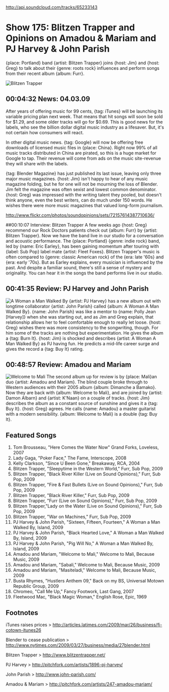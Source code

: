 

http://api.soundcloud.com/tracks/65233143

# Show 175: Blitzen Trapper and Opinions on Amadou & Mariam and PJ Harvey & John Parish
{place: Portland} band {artist: Blitzen Trapper} joins {host: Jim} and {host: Greg} to talk about their {genre: roots rock} influences and perform songs from their recent album {album: Furr}.

![Blitzen Trapper](http://static.soundopinions.org/images/2009/blitzentrapper.jpg)

## 00:04:32 News: 04.03.09
After years of offering music for 99 cents, {tag: iTunes} will be launching its variable pricing plan next week. That means that hit songs will soon be sold for $1.29, and some older tracks will go for $0.69. This is good news for the labels, who see the billion dollar digital music industry as a lifesaver. But, it's not certain how consumers will react.

In other digital music news. {tag: Google} will now be offering free downloads of licensed music files in {place: China}. Right now 99% of all music tracks distributed in China are pirated, so this is a huge market for Google to tap. Their revenue will come from ads on the music site-revenue they will share with the labels.

{tag: Blender Magazine} has just published its last issue, leaving only three major music magazines. {host: Jim} isn't happy to hear of any music magazine folding, but he for one will not be mourning the loss of Blender. Jim felt the magazine was often sexist and lowest common denominator. {host: Greg} was impressed with the writing talent they pooled, but doesn't think anyone, even the best writers, can do much under 150 words. He wishes there were more music magazines that valued long-form journalism.

http://www.flickr.com/photos/soundopinions/sets/72157614387710636/

##00:10:07 Interview: Blitzen Trapper
A few weeks ago {host: Greg} recommend our Rock Doctors patients check out {album: Furr} by {artist: Blitzen Trapper}. Now we have the band live in our studio for a conversation and acoustic performance. The {place: Portland} {genre: indie rock} band, led by {name: Eric Earley}, has been gaining momentum after touring with {label: Sub Pop} label mate {artist: Fleet Foxes}. Blitzen Trapper's music is often compared to {genre: classic American rock} of the {era: late '60s} and {era: early '70s}. But as Earley explains, every musician is influenced by the past. And despite a familiar sound, there's still a sense of mystery and originality. You can hear it in the songs the band performs live in our studio.

## 00:41:35 Review: PJ Harvey and John Parish
![A Woman a Man Walked By](http://is5.mzstatic.com/image/thumb/Music/v4/ed/55/be/ed55be1c-7286-8b15-44f7-fb3be634c1d7/source/600x600bb.jpg "252623/309335983")
{artist: PJ Harvey} has a new album out with longtime collaborator {artist: John Parish} called {album: A Woman A Man Walked By}. {name: John Parish} was like a mentor to {name: Polly Jean [Harvey]} when she was starting out, and as Jim and Greg explain, that relationship allows her to feel comfortable enough to really let loose. {host: Greg} wishes there was more consistency to the songwriting, though. For him some of the tracks are nothing but experimentation. He gives the album a {tag: Burn It}. {host: Jim} is shocked and describes {artist: A Woman A Man Walked By} as PJ having fun. He predicts a mid-life career surge and gives the record a {tag: Buy It} rating.

## 00:48:57 Review: Amadou and Mariam
![Welcome to Mali](http://is2.mzstatic.com/image/thumb/Music/v4/f3/c6/59/f3c65915-ce2d-1b71-98ca-03d690cbeac2/source/600x600bb.jpg "56371449/307785320")
The second album up for review is by {place: Mali}an duo {artist: Amadou and Mariam}. The blind couple broke through to Western audiences with their 2005 album {album: Dimanche a Bamako}. Now they are back with {album: Welcome to Mali}, and are joined by {artist: Damon Albarn} and {artist: K'Naan} on a couple of tracks. {host: Jim} describes the album as a constant source of sunshine and gives it a {tag: Buy It}. {host: Greg} agrees. He calls {name: Amadou} a master guitarist with a modern sensibility. {album: Welcome to Mali} is a double {tag: Buy It}.

## Featured Songs
1. Tom Brousseau, "Here Comes the Water Now" Grand Forks, Loveless, 2007
2. Lady Gaga, "Poker Face," The Fame, Interscope, 2008
3. Kelly Clarkson, "Since U Been Gone," Breakaway, RCA, 2004
4. Blitzen Trapper, "Sleepytime in the Western World," Furr, Sub Pop, 2009
5. Blitzen Trapper, "Black River Killer (Live on Sound Opinions)," Furr, Sub Pop, 2009
6. Blitzen Trapper, "Fire & Fast Bullets (Live on Sound Opinions)," Furr, Sub Pop, 2009
7. Blitzen Trapper, "Black River Killer," Furr, Sub Pop, 2009
8. Blitzen Trapper, "Furr (Live on Sound Opinions)," Furr, Sub Pop, 2009 
9. Blitzen Trapper,"Lady on the Water (Live on Sound Opinions)," Furr, Sub Pop, 2009 
10. Blitzen Trapper, "War on Machines," Furr, Sub Pop, 2009
11. PJ Harvey & John Parish, "Sixteen, Fifteen, Fourteen," A Woman a Man Walked By, Island, 2009
12. PJ Harvey & John Parish, "Black Hearted Love," A Woman a Man Walked By, Island, 2009
13. PJ Harvey & John Parish, "Pig Will No," A Woman a Man Walked By, Island, 2009
14. Amadou and Mariam, "Welcome to Mali," Welcome to Mali, Because Music, 2009
15. Amadou and Mariam, "Sabali," Welcome to Mali, Because Music, 2009
16. Amadou and Mariam, "Masiteladi," Welcome to Mali, Because Music, 2009
17. Busta Rhymes, "Hustlers Anthem 09," Back on my BS, Universal Motown Republic Group, 2009
18. Chromeo, "Call Me Up," Fancy Footwork, Last Gang, 2007
19. Fleetwood Mac, "Black Magic Woman," English Rose, Epic, 1969

## Footnotes

iTunes raises prices > http://articles.latimes.com/2009/mar/26/business/fi-cotown-itunes26

Blender to cease publication > http://www.nytimes.com/2009/03/27/business/media/27blender.html

Blitzen Trapper > http://www.blitzentrapper.net/

PJ Harvey > http://pitchfork.com/artists/1896-pj-harvey/

John Parish > http://www.john-parish.com/

Amadou & Mariam > http://pitchfork.com/artists/247-amadou-mariam/